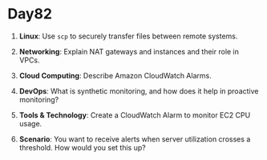 # Day82 


1. **Linux**: Use `scp` to securely transfer files between remote systems.

2. **Networking**: Explain NAT gateways and instances and their role in VPCs.

3. **Cloud Computing**: Describe Amazon CloudWatch Alarms.

4. **DevOps**: What is synthetic monitoring, and how does it help in proactive monitoring?

5. **Tools & Technology**: Create a CloudWatch Alarm to monitor EC2 CPU usage.

6. **Scenario**: You want to receive alerts when server utilization crosses a threshold. How would you set this up?

 
